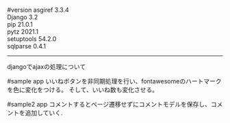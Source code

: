 #version
asgiref    3.3.4  
Django     3.2  
pip        21.0.1  
pytz       2021.1  
setuptools 54.2.0  
sqlparse   0.4.1  

***
djangoでajaxの処理について 

#sample app
いいねボタンを非同期処理を行い、fontawesomeのハートマークを色に変化をつける。
そして、いいね数も変化させる。  

#sample2 app
コメントするとページ遷移せずにコメントモデルを保存し、コメントを追加していく.

